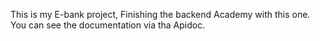 This is my E-bank project, Finishing the backend Academy with this one.
You can see the documentation via tha Apidoc.